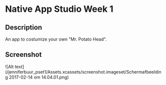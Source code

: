 # Native App Studio Week 1

## Description

An app to costumize your own "Mr. Potato Head".

## Screenshot

![Alt text](/jenniferbuur_pset1/Assets.xcassets/screenshot.imageset/Schermafbeelding 2017-02-14 om 14.04.01.png)
